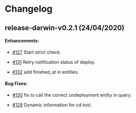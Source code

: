 # Changelog

## release-darwin-v0.2.1 (24/04/2020)

#### Enhancements:

- [#127](https://github.com/ZupIT/darwin-deploy/pull/127) Start strict check.

- [#131](https://github.com/ZupIT/darwin-deploy/pull/131) Retry notification status of deploy.

- [#132](https://github.com/ZupIT/darwin-deploy/pull/132) add finished_at in entities.


#### Bug Fixes:

- [#130](https://github.com/ZupIT/darwin-deploy/pull/130) fix to call the correct undeployment entity in query.

- [#129](https://github.com/ZupIT/darwin-deploy/pull/129) Dynamic information for cd tool.